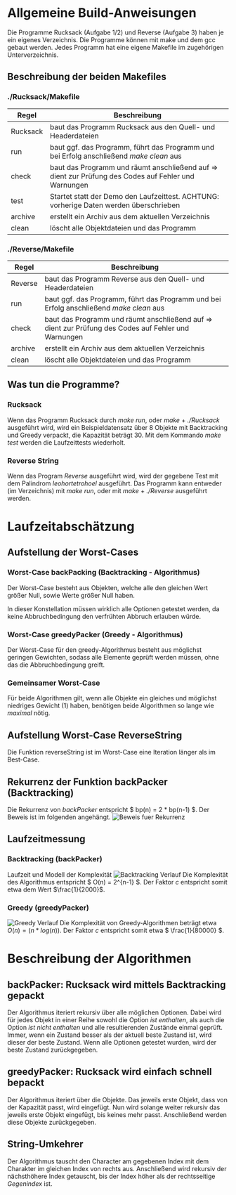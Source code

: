 # Allgemeine Build-Anweisungen
Die Programme Rucksack (Aufgabe 1/2) und Reverse (Aufgabe 3) haben je ein eigenes Verzeichnis.
Die Programme können mit make und dem gcc gebaut werden. Jedes Programm hat eine eigene Makefile im zugehörigen Unterverzeichnis.


## Beschreibung der beiden Makefiles
### ./Rucksack/Makefile
|Regel|Beschreibung|
|---|---|
|Rucksack| baut das Programm Rucksack aus den Quell- und Headerdateien|
|run|baut ggf. das Programm, führt das Programm und bei Erfolg anschließend _make clean_ aus|
|check|baut das Programm und räumt anschließend auf => dient zur Prüfung des Codes auf Fehler und Warnungen|
|test| Startet statt der Demo den Laufzeittest. ACHTUNG: vorherige Daten werden überschrieben
|archive|erstellt ein Archiv aus dem aktuellen Verzeichnis|
|clean|löscht alle Objektdateien und das Programm|

### ./Reverse/Makefile
|Regel|Beschreibung|
|---|---|
|Reverse| baut das Programm Reverse aus den Quell- und Headerdateien|
|run|baut ggf. das Programm, führt das Programm und bei Erfolg anschließend _make clean_ aus|
|check|baut das Programm und räumt anschließend auf => dient zur Prüfung des Codes auf Fehler und Warnungen|
|archive|erstellt ein Archiv aus dem aktuellen Verzeichnis|
|clean|löscht alle Objektdateien und das Programm|

## Was tun die Programme?
### Rucksack
Wenn das Programm Rucksack durch _make run_, oder _make_ + _./Rucksack_ ausgeführt wird, wird ein Beispieldatensatz über 8 Objekte mit Backtracking und Greedy verpackt, die Kapazität beträgt 30. Mit dem Kommando _make test_ werden die Laufzeittests wiederholt.

### Reverse String
Wenn das Program _Reverse_ ausgeführt wird, wird der gegebene Test mit dem Palindrom _leohortetrohoel_ ausgeführt. Das Programm kann entweder (im Verzeichnis) mit _make run_, oder mit _make_ + _./Reverse_ ausgeführt werden.

# Laufzeitabschätzung
## Aufstellung der Worst-Cases
### Worst-Case backPacking (Backtracking - Algorithmus)
Der Worst-Case besteht aus Objekten, welche alle den gleichen Wert größer Null, sowie Werte größer Null haben.

In dieser Konstellation müssen wirklich alle Optionen getestet werden, da keine Abbruchbedingung den verfrühten Abbruch erlauben würde.

### Worst-Case greedyPacker (Greedy - Algorithmus)
Der Worst-Case für den greedy-Algorithmus besteht aus möglichst geringen Gewichten, sodass alle Elemente geprüft werden müssen, ohne das die Abbruchbedingung greift.

### Gemeinsamer Worst-Case
Für beide Algorithmen gilt, wenn alle Objekte ein gleiches und möglichst niedriges Gewicht (1) haben, benötigen beide Algorithmen so lange wie *maximal* nötig.

## Aufstellung Worst-Case ReverseString
Die Funktion reverseString ist im Worst-Case eine Iteration länger als im Best-Case.

## Rekurrenz der Funktion backPacker (Backtracking)
Die Rekurrenz von _backPacker_ entspricht $ bp(n) = 2 * bp(n-1) $. 
Der Beweis ist im folgenden angehängt.
![Beweis fuer Rekurrenz](img/Rekurrenz.jpeg)

## Laufzeitmessung
### Backtracking (backPacker)
Laufzeit und Modell der Komplexität
![Backtracking Verlauf](img/backtracking.png)
Die Komplexität des Algorithmus entspricht $ O(n) = 2^{n-1} $.
Der Faktor _c_ entspricht somit etwa dem Wert $\frac{1}{2000}$.

### Greedy (greedyPacker)
![Greedy Verlauf](img/greedy.png)
Die Komplexität von Greedy-Algorithmen beträgt etwa $O(n) = (n * log(n))$.
Der Faktor _c_ entspricht somit etwa $ \frac{1}{80000} $.

# Beschreibung der Algorithmen
## backPacker: Rucksack wird mittels Backtracking gepackt
Der Algorithmus iteriert rekursiv über alle möglichen Optionen.
Dabei wird für jedes Objekt in einer Reihe sowohl die Option _ist enthalten_, als auch die Option _ist nicht enthalten_ und alle resultierenden Zustände einmal geprüft. Immer, wenn ein Zustand besser als der aktuell beste Zustand ist, wird dieser der beste Zustand.
Wenn alle Optionen getestet wurden, wird der beste Zustand zurückgegeben.

## greedyPacker: Rucksack wird einfach schnell bepackt
Der Algorithmus iteriert über die Objekte. Das jeweils erste Objekt, dass von der Kapazität passt, wird eingefügt. Nun wird solange weiter rekursiv das jeweils erste Objekt eingefügt, bis keines mehr passt. Anschließend werden diese Objekte zurückgegeben.

## String-Umkehrer
Der Algorithmus tauscht den Character am gegebenen Index mit dem Charakter im gleichen Index von rechts aus. Anschließend wird rekursiv der nächsthöhere Index getauscht, bis der Index höher als der rechtsseitige _Gegenindex_ ist.